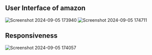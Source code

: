 ## User Interface of amazon
![Screenshot 2024-09-05 173940](https://github.com/user-attachments/assets/b7747246-d082-4172-aeb4-ab1ce6f70652)
![Screenshot 2024-09-05 174711](https://github.com/user-attachments/assets/0a766547-f95a-463b-b902-c2b0c3832f5d)


## Responsiveness
![Screenshot 2024-09-05 174057](https://github.com/user-attachments/assets/c6ac6d59-68cc-4a7d-8b1f-d040f3ffb647)
